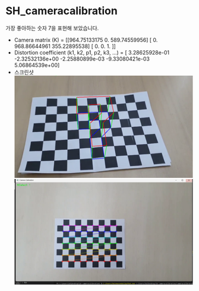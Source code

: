 # SH_cameracalibration
가장 좋아하는 숫자 7을 표현해 보았습니다. 

* Camera matrix (K) =
[[964.75133175   0.         589.74559956]
 [  0.         968.86644961 355.22895538]
 [  0.           0.           1.        ]]
* Distortion coefficient (k1, k2, p1, p2, k3, ...) = [ 3.28625928e-01 -2.32532136e+00 -2.25880899e-03 -9.33080421e-03
  5.06864539e+00]
* 스크린샷
![이미지없음](./data/7.png "스크린샷")
![이미지없음](./data/8.png "스크린샷")
